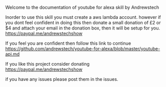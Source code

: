 Welcome to the documentation of youtube for alexa skill by Andrewstech

Inorder to use this skill you must create a aws lambda account. however if you dont feel confident in doing this then donate a small donation of £2 or $4 and attach your email in the donation box, then it will be setup for you. https://paypal.me/andrewstechshow

If you feel you are confident then follow this link to continue https://github.com/andrewstech/youtube-for-alexa/blob/master/youtube-api.md

If you like this project consider donating https://paypal.me/andrewstechshow

if you have any issues please post them in the issues.


